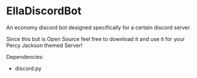 # EllaDiscordBot
An economy discord bot designed specifically for a certain discord server.

Since this bot is Open Source feel free to download it and use it for your Percy Jackson themed Server!

Dependencies:
- discord.py
